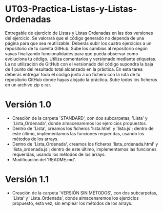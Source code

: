 # UT03-Practica-Listas-y-Listas-Ordenadas
Entregable de ejercicio de Listas y Listas Ordenadas en las dos versiones del ejercicio.  Se valorará que el código generado no dependa de una página para que sea reutilizable.  Deberás subir los cuatro ejercicios a un repositorio de tu cuenta GitHub. Sube los cambios al repositorio según vayas finalizando funcionalidades para que pueda observar como evoluciona tu código. Utiliza comentarios y versionado mediante etiquetas. La no utilización de GitHub con el versionado del código supondrá la baja de 1 punto del resultado total alcanzado en la práctica.  En esta tarea deberás entregar todo el código junto a un fichero con la ruta de tu repositorio GitHub donde hayas alojado la práctica. Sube todos los ficheros en un archivo zip o rar. 

# Versión 1.0

- Creación de la carpeta 'STANDARD', con dos subcarpetas, 'Lista' y 'Lista_Ordenada', donde almacenaremos los ejercicios propuestos.
- Dentro de 'Lista', creamos los ficheros 'lista.html' y 'lista.js'; dentro de este último, implementamos las funciones requeridas, usando los métodos de los arrays.
- Dentro de 'Lista_Ordenada', creamos los ficheros 'lista_ordenada.html' y 'lista_ordenada.js'; dentro de este último, implementamos las funciones requeridas, usando los métodos de los arrays.
- Modificación del 'README.md'.

# Versión 1.1

- Creación de la carpeta 'VERSIÓN SIN MÉTODOS', con dos subcarpetas, 'Lista' y 'Lista_Ordenada', donde almacenaremos los ejercicios propuesto, esta vez, sin emplear los métodos de los arrays.